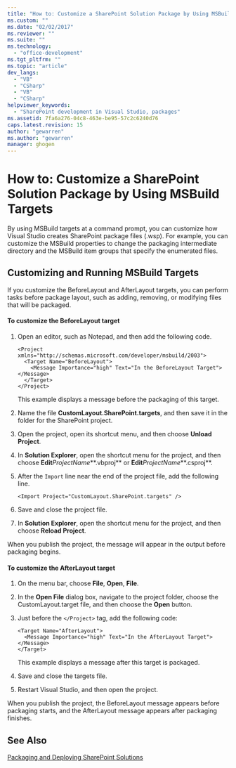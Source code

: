```yaml
---
title: "How to: Customize a SharePoint Solution Package by Using MSBuild Targets | Microsoft Docs"
ms.custom: ""
ms.date: "02/02/2017"
ms.reviewer: ""
ms.suite: ""
ms.technology: 
  - "office-development"
ms.tgt_pltfrm: ""
ms.topic: "article"
dev_langs: 
  - "VB"
  - "CSharp"
  - "VB"
  - "CSharp"
helpviewer_keywords: 
  - "SharePoint development in Visual Studio, packages"
ms.assetid: 7fa6a276-04c8-463e-be95-57c2c6240d76
caps.latest.revision: 15
author: "gewarren"
ms.author: "gewarren"
manager: ghogen
---
```

# How to: Customize a SharePoint Solution Package by Using MSBuild Targets
  By using MSBuild targets at a command prompt, you can customize how Visual Studio creates SharePoint package files (.wsp). For example, you can customize the MSBuild properties to change the packaging intermediate directory and the MSBuild item groups that specify the enumerated files.  
  
## Customizing and Running MSBuild Targets  
 If you customize the BeforeLayout and AfterLayout targets, you can perform tasks before package layout, such as adding, removing, or modifying files that will be packaged.  
  
#### To customize the BeforeLayout target  
  
1.  Open an editor, such as Notepad, and then add the following code.  
  
    ```  
    <Project xmlns="http://schemas.microsoft.com/developer/msbuild/2003">  
      <Target Name="BeforeLayout">  
        <Message Importance="high" Text="In the BeforeLayout Target"></Message>  
      </Target>  
    </Project>  
    ```  
  
     This example displays a message before the packaging of this target.  
  
2.  Name the file **CustomLayout.SharePoint.targets**, and then save it in the folder for the SharePoint project.  
  
3.  Open the project, open its shortcut menu, and then choose **Unload Project**.  
  
4.  In **Solution Explorer**, open the shortcut menu for the project, and then choose **Edit***ProjectName***.vbproj** or **Edit***ProjectName***.csproj**.  
  
5.  After the `Import` line near the end of the project file, add the following line.  
  
    ```  
    <Import Project="CustomLayout.SharePoint.targets" />  
    ```  
  
6.  Save and close the project file.  
  
7.  In **Solution Explorer**, open the shortcut menu for the project, and then choose **Reload Project**.  
  
 When you publish the project, the message will appear in the output before packaging begins.  
  
#### To customize the AfterLayout target  
  
1.  On the menu bar, choose **File**, **Open**, **File**.  
  
2.  In the **Open File** dialog box, navigate to the project folder, choose the CustomLayout.target file, and then choose the **Open** button.  
  
3.  Just before the `</Project>` tag, add the following code:  
  
    ```  
    <Target Name="AfterLayout">  
      <Message Importance="high" Text="In the AfterLayout Target"></Message>  
    </Target>  
    ```  
  
     This example displays a message after this target is packaged.  
  
4.  Save and close the targets file.  
  
5.  Restart Visual Studio, and then open the project.  
  
 When you publish the project, the BeforeLayout message appears before packaging starts, and the AfterLayout message appears after packaging finishes.  
  
## See Also  
 [Packaging and Deploying SharePoint Solutions](../sharepoint/packaging-and-deploying-sharepoint-solutions.md)  
  
  